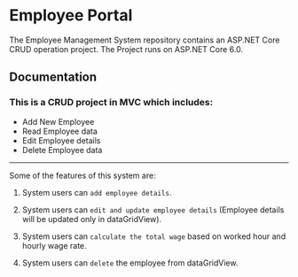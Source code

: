 # Employee Portal

The Employee Management System repository contains an ASP.​NET Core CRUD operation project.
The Project runs on ASP.NET Core 6.0.


## Documentation

### This is a CRUD project in MVC which includes:

- Add New Employee
- Read Employee data
- Edit Employee details
- Delete Employee data

---
Some of the features of this system are:

1. System users can `add employee details`.

2. System users can `edit and update employee details` (Employee details will be updated only in dataGridView).

3. System users can `calculate the total wage` based on worked hour and hourly wage rate.

4. System users can `delete` the employee from dataGridView.


